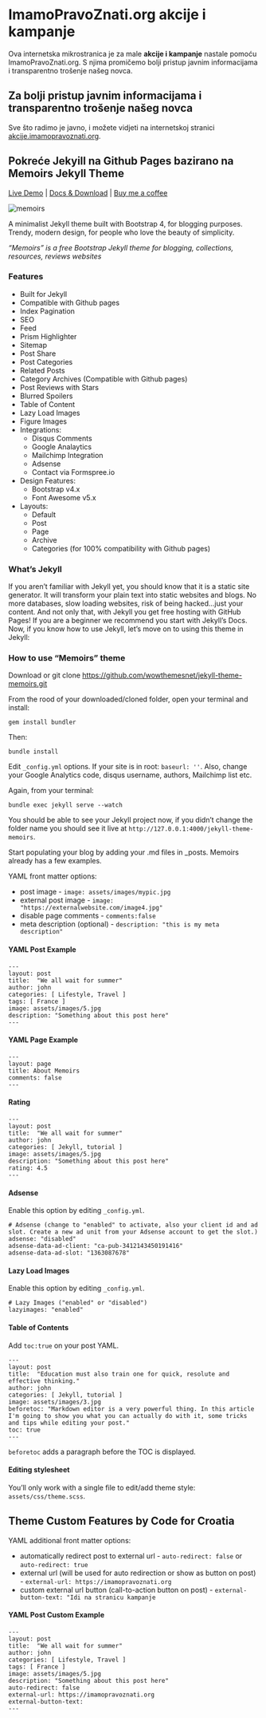 # ImamoPravoZnati.org akcije i kampanje

Ova internetska mikrostranica je za male **akcije i kampanje** nastale pomoću ImamoPravoZnati.org. S njima promičemo bolji pristup javnim informacijama i transparentno trošenje našeg novca.

## Za bolji pristup javnim informacijama i transparentno trošenje našeg novca

Sve što radimo je javno, i možete vidjeti na internetskoj stranici <a target="_blank" href="https://akcije.imamopravoznati.org">akcije.imamopravoznati.org</a>.

## Pokreće Jekyill na Github Pages bazirano na Memoirs Jekyll Theme

[Live Demo](https://wowthemesnet.github.io/jekyll-theme-memoirs/) | [Docs & Download](https://bootstrapstarter.com/jekyll-theme-memoirs/) |  [Buy me a coffee](https://www.wowthemes.net/donate/)

![memoirs](https://bootstrapstarter.com/assets/img/themes/memoirs-jekyll.jpg)

A minimalist Jekyll theme built with Bootstrap 4, for blogging purposes. Trendy, modern design, for people who love the beauty of simplicity.

_“Memoirs” is a free Bootstrap Jekyll theme for blogging, collections, resources, reviews websites_

### Features

* Built for Jekyll
* Compatible with Github pages
* Index Pagination
* SEO
* Feed
* Prism Highlighter
* Sitemap
* Post Share
* Post Categories
* Related Posts
* Category Archives (Compatible with Github pages)
* Post Reviews with Stars
* Blurred Spoilers
* Table of Content
* Lazy Load Images
* Figure Images
* Integrations:
  * Disqus Comments
  * Google Analaytics
  * Mailchimp Integration
  * Adsense
  * Contact via Formspree.io
* Design Features:
  * Bootstrap v4.x
  * Font Awesome v5.x
* Layouts:
  * Default
  * Post
  * Page
  * Archive
  * Categories (for 100% compatibility with Github pages)

### What’s Jekyll
If you aren’t familiar with Jekyll yet, you should know that it is a static site generator. It will transform your plain text into static websites and blogs. No more databases, slow loading websites, risk of being hacked…just your content. And not only that, with Jekyll you get free hosting with GitHub Pages! If you are a beginner we recommend you start with Jekyll’s Docs. Now, if you know how to use Jekyll, let’s move on to using this theme in Jekyll:

### How to use “Memoirs” theme
Download or git clone https://github.com/wowthemesnet/jekyll-theme-memoirs.git

From the rood of your downloaded/cloned folder, open your terminal and install:

```
gem install bundler
```

Then:
```
bundle install
```

Edit `_config.yml` options. If your site is in root: `baseurl: ''`. Also, change your Google Analytics code, disqus username, authors, Mailchimp list etc.

Again, from your terminal:
```
bundle exec jekyll serve --watch
```
You should be able to see your Jekyll project now, if you didn’t change the folder name you should see it live at `http://127.0.0.1:4000/jekyll-theme-memoirs`.

Start populating your blog by adding your .md files in _posts. Memoirs already has a few examples.

YAML front matter options:
* post image - `image: assets/images/mypic.jpg`
* external post image - `image: "https://externalwebsite.com/image4.jpg"`
* disable page comments - `comments:false`
* meta description (optional) - `description: "this is my meta description"`

#### YAML Post Example
```
---
layout: post
title:  "We all wait for summer"
author: john
categories: [ Lifestyle, Travel ]
tags: [ France ]
image: assets/images/5.jpg
description: "Something about this post here"
---
```

#### YAML Page Example
```
---
layout: page
title: About Memoirs
comments: false
---
```

#### Rating
```
---
layout: post
title:  "We all wait for summer"
author: john
categories: [ Jekyll, tutorial ]
image: assets/images/5.jpg
description: "Something about this post here"
rating: 4.5
---
```

#### Adsense
Enable this option by editing `_config.yml`.
```
# Adsense (change to "enabled" to activate, also your client id and ad slot. Create a new ad unit from your Adsense account to get the slot.)
adsense: "disabled"
adsense-data-ad-client: "ca-pub-3412143450191416"
adsense-data-ad-slot: "1363087678"
```

#### Lazy Load Images
Enable this option by editing `_config.yml`.
```
# Lazy Images ("enabled" or "disabled")
lazyimages: "enabled"
```

#### Table of Contents
Add `toc:true` on your post YAML.
```
---
layout: post
title:  "Education must also train one for quick, resolute and effective thinking."
author: john
categories: [ Jekyll, tutorial ]
image: assets/images/3.jpg
beforetoc: "Markdown editor is a very powerful thing. In this article I'm going to show you what you can actually do with it, some tricks and tips while editing your post."
toc: true
---
```
`beforetoc` adds a paragraph before the TOC is displayed.

#### Editing stylesheet
You’ll only work with a single file to edit/add theme style: `assets/css/theme.scss`.

## Theme Custom Features by Code for Croatia

YAML additional front matter options:
* automatically redirect post to external url - `auto-redirect: false` or `auto-redirect: true`
* external url (will be used for auto redirection or show as button on post) - `external-url: https://imamopravoznati.org`
* custom external url button (call-to-action button on post) - `external-button-text: "Idi na stranicu kampanje`

#### YAML Post Custom Example
```
---
layout: post
title:  "We all wait for summer"
author: john
categories: [ Lifestyle, Travel ]
tags: [ France ]
image: assets/images/5.jpg
description: "Something about this post here"
auto-redirect: false
external-url: https://imamopravoznati.org
external-button-text:
---
```
